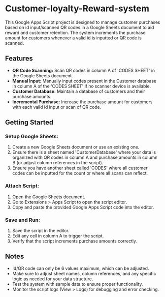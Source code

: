 # Customer-loyalty-Reward-system

This Google Apps Script project is designed to manage customer purchases based on id input/scanned QR codes in a Google Sheets document to aid reward and customer retention. The system increments the purchase amount for customers whenever a valid id is inputted or QR code is scanned.

## Features

- **QR Code Scanning:** Scan QR codes in column A of 'CODES SHEET' in the Google Sheets document.
- **Manual Input:** Manually input codes present in the Customer database in column A of the 'CODES SHEET' if no scanner device is available.
- **Customer Database:** Maintain a database of customers and their purchase amounts.
- **Incremental Purchase:** Increase the purchase amount for customers with each valid id input or scan of QR code.

## Getting Started

### Setup Google Sheets:

1. Create a new Google Sheets document or use an existing one.
2. Ensure there is a sheet named 'CustomerDatabase' where your data is organized with QR codes in column A and purchase amounts in column B (or adjust column references in the script).
3. Ensure you have another sheet called 'CODES' where all customer codes can be inputted for the count or where all scans can reflect.

### Attach Script:

1. Open the Google Sheets document.
2. Go to Extensions > Apps Script to open the script editor.
3. Copy and paste the provided Google Apps Script code into the editor.

### Save and Run:

1. Save the script in the editor.
2. Edit any cell in column A to trigger the script.
3. Verify that the script increments purchase amounts correctly.

## Notes

- Id/QR code can only be 6 values maximum, which can be adjusted.
- Make sure to adjust sheet names, column references, and any specific logic as needed for your data structure.
- Test the system with sample data to ensure proper functionality.
- Monitor the script logs (View > Logs) for debugging and error checking.
